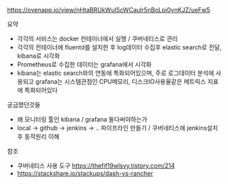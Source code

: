 https://ovenapp.io/view/nHtaBRUkWulScWCaulr5nBoLpi0ynKJZ/ueFw5

요약

- 각각의 서비스는 docker 컨테이너에서 실행 / 쿠버네티스로 관리
- 각각의 컨테이너에 fluentd를 설치한 후 log데이터 수집후 elastic search로 전달, kibana로 시각화
- Prometheus로 수집한 데이터는 grafana에서 시각화
- kibana는 elastic search와의 연동에 특화되어있으며, 주로 로그데이터 분석에 사용되고 grafana는 시스템관점인 CPU메모리, 디스크IO사용율같은 메트릭스 지표에 특화되어있다


궁금했던것들

- 왜 모니터링 툴인 kibana / grafana 둘다써야하는가
- local -> github -> jenkins -> .. 파이프라인 만들기 / 쿠버네티스에 jenkins설치 후 동작원리 이해

참조

- 쿠버네티스 사용 도구  https://thefif19wlsvy.tistory.com/214
- https://stackshare.io/stackups/dash-vs-rancher